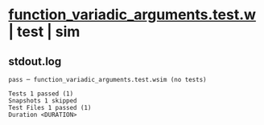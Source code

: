 # [function_variadic_arguments.test.w](../../../../../examples/tests/valid/function_variadic_arguments.test.w) | test | sim

## stdout.log
```log
pass ─ function_variadic_arguments.test.wsim (no tests)

Tests 1 passed (1)
Snapshots 1 skipped
Test Files 1 passed (1)
Duration <DURATION>
```

